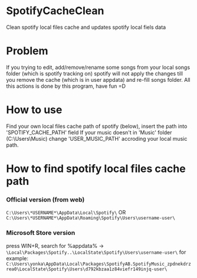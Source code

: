 # SpotifyCacheClean
Clean spotify local files cache and updates spotify local fiels data


# Problem
If you trying to edit, add/remove/rename some songs from your local songs folder (which is spotify tracking on) 
spotify will not apply the changes till you remove the cache (which is in user appdata) and re-fill songs folder.
All this actions is done by this program, have fun =D


# How to use
Find your own local files cache path of spotify (below), insert the path into 'SPOTIFY_CACHE_PATH' field
If your music doesn't in 'Music' folder (C:\Users\Music\) change 'USER_MUSIC_PATH' accroding your local music path.


# How to find spotify local files cache path
### Official version (from web)
`C:\Users\*USERNAME*\AppData\Local\Spotify\`
OR
`C:\Users\*USERNAME*\AppData\Roaming\Spotify\Users\username-user\`
### Microsoft Store version
press WIN+R, search for %appdata% -> `\Local\Packages\Spotify..\LocalState\Spotify\Users\username-user\`
for example: `C:\Users\yonka\AppData\Local\Packages\SpotifyAB.SpotifyMusic_zpdnekdrzrea0\LocalState\Spotify\Users\d792kbzaa1z84viefr149injq-user\`

